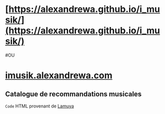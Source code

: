 # [https://alexandrewa.github.io/i_musik/](https://alexandrewa.github.io/i_musik/)
#OU
# [imusik.alexandrewa.com](imusik.alexandrewa.com)
## Catalogue de recommandations musicales

`Code` HTML provenant de [Lamuya](http://zimina.net/ambient/)
